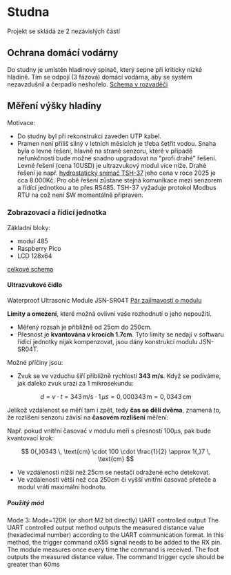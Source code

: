 # Studna
Projekt se skládá ze 2 nezávislých částí
## Ochrana domácí vodárny
Do studny je umístěn hladinový spínač, který sepne při kriticky nízké hladině. Tím se odpojí (3 fázová) domácí vodárna, aby se systém nezavzdušnil a čerpadlo neshořelo. [Schema v rozvaděči](./HW/Silnoproud_ochrana_cerpadla/darling_ochrana.pdf)

## Měření výšky hladiny
Motivace:
- Do studny byl při rekonstrukci zaveden UTP kabel. 
- Pramen není příliš silný v letních měsících je třeba šetřit vodou.
Snaha byla o levné řešení, hlavně na straně senzoru, které v případě nefunkčnosti bude možné snadno upgradovat na "profi drahé" řešení.
Levné řešení (cena 10USD) je ultrazvukový modul více níže. Drahé řešení je např. [hydrostatický snímač TSH-37](https://www.fiedler.company/sites/default/files/dokumenty/datasheet_tsh37.pdf) jeho cena v roce 2025 je cca 8.000Kč.
Pro obě řešení zůstane stejná komunikace mezi senzorem a řídící jednotkou a to přes RS485. TSH-37 vyžaduje protokol Modbus RTU na což není SW momentálně připraven.

### Zobrazovací a řídicí jednotka 
Základní bloky:
- modul 485
- Raspberry Pico
- LCD 128x64

[celkové schema](./HW/kicad/lcd/lcd.pdf)

#### Ultrazvukové čidlo
Waterproof Ultrasonic Module JSN-SR04T
[Pár zajímavostí o modulu](https://forum.mysensors.org/topic/11417/jsn-sr04t-distance-sensor-reliability-issue-fix/6)

**Limity a omezení**, které možná ovlivní vaše rozhodnutí o jeho nepoužití.
- Měřený rozsah je přibližně od 25cm do 250cm.
- Přesnost je **kvantována v krocích 1.7cm**.
Tyto limity se nedají v softwaru řídící jednotky nijak kompenzovat, jsou dány konstrukcí modulu JSN-SR04T.

Možné příčiny jsou:
- Zvuk se ve vzduchu šíří přibližně rychlostí **343 m/s**. Když se podíváme, jak daleko zvuk urazí za 1 mikrosekundu:

$$
d = v \cdot t = 343 \, \text{m/s} \cdot 1 \, \mu s = 0{,}000343 \, \text{m} = 0{,}0343 \, \text{cm}
$$

Jelikož vzdálenost se měří tam i zpět, tedy **čas se dělí dvěma**, znamená to, že rozlišení senzoru závisí na **časovém rozlišení** měření:

Např. pokud vnitřní časovač v modulu meří s přesností 100µs, pak bude kvantovací krok:

$$
0{,}0343 \, \text{cm} \cdot 100 \cdot \frac{1}{2} \approx 1{,}7 \, \text{cm}
$$

- Ve vzdálenosti nižší než 25cm se nestačí odražené echo detekovat.
- Ve vzdálenosti větší než cca 250cm či vyšší vnitřní časovač přeteče a modul vrátí maximální hodnotu.

##### Použitý mód
Mode 3: Mode=120K (or short M2 bit directly) UART controlled output
The UART controlled output method outputs the measured distance value (hexadecimal number)
according to the UART communication format. In this method, the trigger command oX55 signal
needs to be added to the RX
pin. The module measures once every time the command is received. The foot outputs the measured
distance value. The command trigger cycle should be greater than 60ms